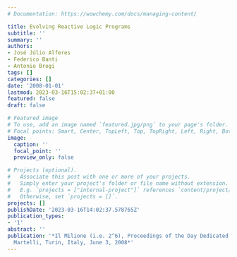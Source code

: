 ```yaml
---
# Documentation: https://wowchemy.com/docs/managing-content/

title: Evolving Reactive Logic Programs
subtitle: ''
summary: ''
authors:
- José Júlio Alferes
- Federico Banti
- Antonio Brogi
tags: []
categories: []
date: '2008-01-01'
lastmod: 2023-03-16T15:02:37+01:00
featured: false
draft: false

# Featured image
# To use, add an image named `featured.jpg/png` to your page's folder.
# Focal points: Smart, Center, TopLeft, Top, TopRight, Left, Right, BottomLeft, Bottom, BottomRight.
image:
  caption: ''
  focal_point: ''
  preview_only: false

# Projects (optional).
#   Associate this post with one or more of your projects.
#   Simply enter your project's folder or file name without extension.
#   E.g. `projects = ["internal-project"]` references `content/project/deep-learning/index.md`.
#   Otherwise, set `projects = []`.
projects: []
publishDate: '2023-03-16T14:02:37.578765Z'
publication_types:
- '1'
abstract: ''
publication: '*Il Milione (i.e. 2^6), Proceedings of the Day Dedicated to Prof. Alberto
  Martelli, Turin, Italy, June 3, 2008*'
---
```

